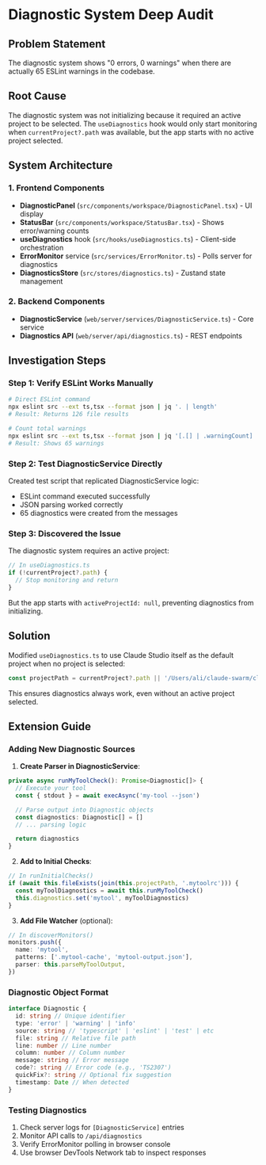 # Diagnostic System Deep Audit

## Problem Statement

The diagnostic system shows "0 errors, 0 warnings" when there are actually 65 ESLint warnings in the codebase.

## Root Cause

The diagnostic system was not initializing because it required an active project to be selected. The `useDiagnostics` hook would only start monitoring when `currentProject?.path` was available, but the app starts with no active project selected.

## System Architecture

### 1. Frontend Components

- **DiagnosticPanel** (`src/components/workspace/DiagnosticPanel.tsx`) - UI display
- **StatusBar** (`src/components/workspace/StatusBar.tsx`) - Shows error/warning counts
- **useDiagnostics** hook (`src/hooks/useDiagnostics.ts`) - Client-side orchestration
- **ErrorMonitor** service (`src/services/ErrorMonitor.ts`) - Polls server for diagnostics
- **DiagnosticsStore** (`src/stores/diagnostics.ts`) - Zustand state management

### 2. Backend Components

- **DiagnosticService** (`web/server/services/DiagnosticService.ts`) - Core service
- **Diagnostics API** (`web/server/api/diagnostics.ts`) - REST endpoints

## Investigation Steps

### Step 1: Verify ESLint Works Manually

```bash
# Direct ESLint command
npx eslint src --ext ts,tsx --format json | jq '. | length'
# Result: Returns 126 file results

# Count total warnings
npx eslint src --ext ts,tsx --format json | jq '[.[] | .warningCount] | add'
# Result: Shows 65 warnings
```

### Step 2: Test DiagnosticService Directly

Created test script that replicated DiagnosticService logic:

- ESLint command executed successfully
- JSON parsing worked correctly
- 65 diagnostics were created from the messages

### Step 3: Discovered the Issue

The diagnostic system requires an active project:

```typescript
// In useDiagnostics.ts
if (!currentProject?.path) {
  // Stop monitoring and return
}
```

But the app starts with `activeProjectId: null`, preventing diagnostics from initializing.

## Solution

Modified `useDiagnostics.ts` to use Claude Studio itself as the default project when no project is selected:

```typescript
const projectPath = currentProject?.path || '/Users/ali/claude-swarm/claude-team/claude-studio'
```

This ensures diagnostics always work, even without an active project selected.

## Extension Guide

### Adding New Diagnostic Sources

1. **Create Parser in DiagnosticService**:

```typescript
private async runMyToolCheck(): Promise<Diagnostic[]> {
  // Execute your tool
  const { stdout } = await execAsync('my-tool --json')

  // Parse output into Diagnostic objects
  const diagnostics: Diagnostic[] = []
  // ... parsing logic

  return diagnostics
}
```

2. **Add to Initial Checks**:

```typescript
// In runInitialChecks()
if (await this.fileExists(join(this.projectPath, '.mytoolrc'))) {
  const myToolDiagnostics = await this.runMyToolCheck()
  this.diagnostics.set('mytool', myToolDiagnostics)
}
```

3. **Add File Watcher** (optional):

```typescript
// In discoverMonitors()
monitors.push({
  name: 'mytool',
  patterns: ['.mytool-cache', 'mytool-output.json'],
  parser: this.parseMyToolOutput,
})
```

### Diagnostic Object Format

```typescript
interface Diagnostic {
  id: string // Unique identifier
  type: 'error' | 'warning' | 'info'
  source: string // 'typescript' | 'eslint' | 'test' | etc
  file: string // Relative file path
  line: number // Line number
  column: number // Column number
  message: string // Error message
  code?: string // Error code (e.g., 'TS2307')
  quickFix?: string // Optional fix suggestion
  timestamp: Date // When detected
}
```

### Testing Diagnostics

1. Check server logs for `[DiagnosticService]` entries
2. Monitor API calls to `/api/diagnostics`
3. Verify ErrorMonitor polling in browser console
4. Use browser DevTools Network tab to inspect responses
